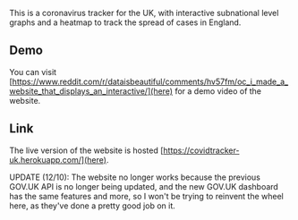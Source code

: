 This is a coronavirus tracker for the UK, with interactive subnational level graphs and a heatmap to track the spread of cases in England.

## Demo

You can visit [https://www.reddit.com/r/dataisbeautiful/comments/hv57fm/oc_i_made_a_website_that_displays_an_interactive/](here) for a demo video of the website.

## Link

The live version of the website is hosted [https://covidtracker-uk.herokuapp.com/](here).

UPDATE (12/10): The website no longer works because the previous GOV.UK API is no longer being updated, and the new GOV.UK dashboard has the same features and more, so I won't 
be trying to reinvent the wheel here, as they've done a pretty good job on it.